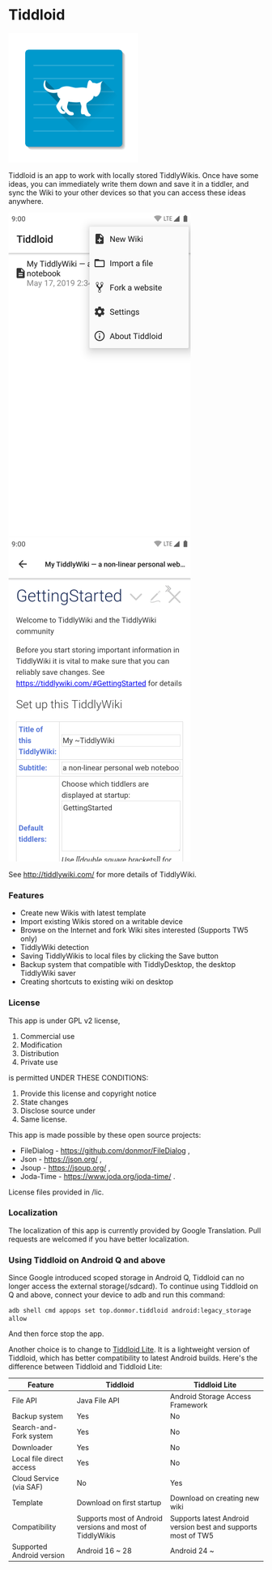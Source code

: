 # Tiddloid

![avatar](img/Tiddloid.png)

Tiddloid is an app to work with locally stored TiddlyWikis. Once have some ideas, you can immediately write them down and save it in a tiddler, and sync the Wiki to your other devices so that you can access these ideas anywhere.

![avatar](img/img01.png)    ![avatar](img/img02.png)

See http://tiddlywiki.com/ for more details of TiddlyWiki.

### Features

* Create new Wikis with latest template
* Import existing Wikis stored on a writable device
* Browse on the Internet and fork Wiki sites interested (Supports TW5 only)
* TiddlyWiki detection
* Saving TiddlyWikis to local files by clicking the Save button
* Backup system that compatible with TiddlyDesktop, the desktop TiddlyWiki saver
* Creating shortcuts to existing wiki on desktop

### License

This app is under GPL v2 license,

1. Commercial use
2. Modification
3. Distribution
4. Private use

is permitted UNDER THESE CONDITIONS:

1. Provide this license and copyright notice
2. State changes
3. Disclose source under
4. Same license.

This app is made possible by these open source projects:

* FileDialog - https://github.com/donmor/FileDialog ,
* Json - https://json.org/ ,
* Jsoup - https://jsoup.org/ ,
* Joda-Time - https://www.joda.org/joda-time/ .

License files provided in /lic.

### Localization

The localization of this app is currently provided by Google Translation. Pull requests are welcomed if you have better localization.

### Using Tiddloid on Android Q and above

Since Google introduced scoped storage in Android Q, Tiddloid can no longer access the external storage(/sdcard). To continue using Tiddloid on Q and above, connect your device to adb and run this command:

```
adb shell cmd appops set top.donmor.tiddloid android:legacy_storage allow
```

And then force stop the app.

Another choice is to change to [Tiddloid Lite](https://github.com/donmor/TiddloidLite). It is a lightweight version of Tiddloid, which has better compatibility to latest Android builds.
Here's the difference between Tiddloid and Tiddloid Lite:

| Feature | Tiddloid | Tiddloid Lite |
| - | - | - |
| File API | Java File API | Android Storage Access Framework |
| Backup system | Yes | No |
| Search-and-Fork system | Yes | No |
| Downloader | Yes | No |
| Local file direct access | Yes | No |
| Cloud Service (via SAF) | No | Yes |
| Template | Download on first startup | Download on creating new wiki
| Compatibility | Supports most of Android versions and most of TiddlyWikis | Supports latest Android version best and supports most of TW5 |
| Supported Android version | Android 16 ~ 28 | Android 24 ~ |
